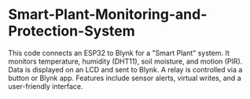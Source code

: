 # Smart-Plant-Monitoring-and-Protection-System
This code connects an ESP32 to Blynk for a "Smart Plant" system. It monitors temperature, humidity (DHT11), soil moisture, and motion (PIR). Data is displayed on an LCD and sent to Blynk. A relay is controlled via a button or Blynk app. Features include sensor alerts, virtual writes, and a user-friendly interface.
